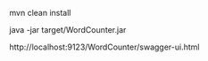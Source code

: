 mvn clean install

java -jar target/WordCounter.jar

http://localhost:9123/WordCounter/swagger-ui.html